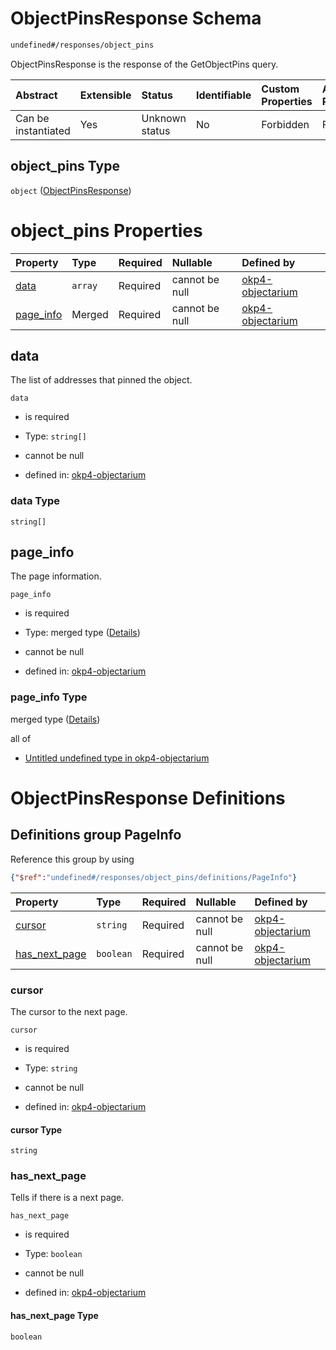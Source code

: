# ObjectPinsResponse Schema

```txt
undefined#/responses/object_pins
```

ObjectPinsResponse is the response of the GetObjectPins query.

| Abstract            | Extensible | Status         | Identifiable | Custom Properties | Additional Properties | Access Restrictions | Defined In                                                                     |
| :------------------ | :--------- | :------------- | :----------- | :---------------- | :-------------------- | :------------------ | :----------------------------------------------------------------------------- |
| Can be instantiated | Yes        | Unknown status | No           | Forbidden         | Forbidden             | none                | [okp4-objectarium.json\*](schema/okp4-objectarium.json "open original schema") |

## object\_pins Type

`object` ([ObjectPinsResponse](okp4-objectarium-responses-objectpinsresponse.md))

# object\_pins Properties

| Property                 | Type    | Required | Nullable       | Defined by                                                                                                                                        |
| :----------------------- | :------ | :------- | :------------- | :------------------------------------------------------------------------------------------------------------------------------------------------ |
| [data](#data)            | `array` | Required | cannot be null | [okp4-objectarium](okp4-objectarium-responses-objectpinsresponse-properties-data.md "undefined#/responses/object_pins/properties/data")           |
| [page\_info](#page_info) | Merged  | Required | cannot be null | [okp4-objectarium](okp4-objectarium-responses-objectpinsresponse-properties-page_info.md "undefined#/responses/object_pins/properties/page_info") |

## data

The list of addresses that pinned the object.

`data`

*   is required

*   Type: `string[]`

*   cannot be null

*   defined in: [okp4-objectarium](okp4-objectarium-responses-objectpinsresponse-properties-data.md "undefined#/responses/object_pins/properties/data")

### data Type

`string[]`

## page\_info

The page information.

`page_info`

*   is required

*   Type: merged type ([Details](okp4-objectarium-responses-objectpinsresponse-properties-page_info.md))

*   cannot be null

*   defined in: [okp4-objectarium](okp4-objectarium-responses-objectpinsresponse-properties-page_info.md "undefined#/responses/object_pins/properties/page_info")

### page\_info Type

merged type ([Details](okp4-objectarium-responses-objectpinsresponse-properties-page_info.md))

all of

*   [Untitled undefined type in okp4-objectarium](okp4-objectarium-responses-objectpinsresponse-properties-page_info-allof-0.md "check type definition")

# ObjectPinsResponse Definitions

## Definitions group PageInfo

Reference this group by using

```json
{"$ref":"undefined#/responses/object_pins/definitions/PageInfo"}
```

| Property                          | Type      | Required | Nullable       | Defined by                                                                                                                                                                                          |
| :-------------------------------- | :-------- | :------- | :------------- | :-------------------------------------------------------------------------------------------------------------------------------------------------------------------------------------------------- |
| [cursor](#cursor)                 | `string`  | Required | cannot be null | [okp4-objectarium](okp4-objectarium-responses-objectpinsresponse-definitions-pageinfo-properties-cursor.md "undefined#/responses/object_pins/definitions/PageInfo/properties/cursor")               |
| [has\_next\_page](#has_next_page) | `boolean` | Required | cannot be null | [okp4-objectarium](okp4-objectarium-responses-objectpinsresponse-definitions-pageinfo-properties-has_next_page.md "undefined#/responses/object_pins/definitions/PageInfo/properties/has_next_page") |

### cursor

The cursor to the next page.

`cursor`

*   is required

*   Type: `string`

*   cannot be null

*   defined in: [okp4-objectarium](okp4-objectarium-responses-objectpinsresponse-definitions-pageinfo-properties-cursor.md "undefined#/responses/object_pins/definitions/PageInfo/properties/cursor")

#### cursor Type

`string`

### has\_next\_page

Tells if there is a next page.

`has_next_page`

*   is required

*   Type: `boolean`

*   cannot be null

*   defined in: [okp4-objectarium](okp4-objectarium-responses-objectpinsresponse-definitions-pageinfo-properties-has_next_page.md "undefined#/responses/object_pins/definitions/PageInfo/properties/has_next_page")

#### has\_next\_page Type

`boolean`
